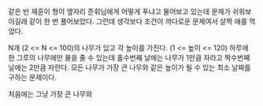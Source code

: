 같은 반 재훈이 형이 옆자리 준휘님에게 어떻게 푸냐고 물어보고 있는데 문제가 쉬워보이길래 같이 한 번 풀어보았다.
그런데 생각보다 조건이 까다로운 문제여서 살짝 애를 먹었다.

N개 (2 <= N  <= 100)의 나무가 있고 각 높이를 가진다. (1 <= 높이 <= 120)
하루에 한 그루의 나무에만 물을 줄 수 있는데 홀수번째 날에는 나무가 1만큼 자라고 짝수번째 날에는 2만큼 자란다.
모든 나무가 가장 큰 나무와 같은 높이가 될 수 있는 최소 날짜를 구하는 문제이다.

처음에는 그냥 가장 큰 나무와 
